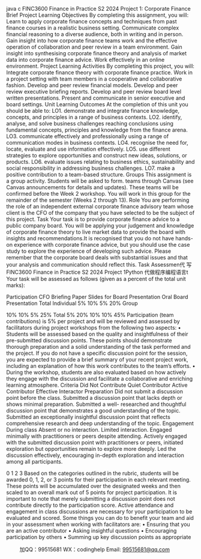 java c
FINC3600 Finance in Practice S2 2024 
Project 1: Corporate Finance Brief 
Project Learning Objectives 
By completing this assignment, you   will:
Learn   to   apply   corporate   finance   concepts   and   techniques   from   past   finance   courses   in   a   realistic   business setting.
Communicate complex financial reasoning to a diverse audience, both in writing and in   person.
Gain insight into how corporate finance teams work and the effective      operation of   collaboration and   peer   review   in a team environment.
Gain insight into synthesising corporate finance theory and analysis of market data into   corporate finance advice.
Work effectively   in an online   environment.
Project Learning Activities 
By completing this   project, you will:
Integrate corporate finance   theory with corporate finance   practice.
Work   in a   project setting with team   members   in a   cooperative   and   collaborative fashion.
Develop and   peer   review financial   models.
Develop and   peer   review executive   briefing   reports.
Develop and   peer   review   board   level written   presentations.
Present and communicate   in senior executive   and   board   settings.
Unit Learning Outcomes 
At the completion of this   unit you   should   be   able to:
LO1.   demonstrate   and   integrate   finance   knowledge,   concepts,   and   principles   in   a   range   of   business contexts.
LO2.   identify, analyse, and solve   business challenges   reaching conclusions   using fundamental   concepts,   principles and   knowledge from the finance arena.
LO3.   communicate   effectively   and   professionally   using   a   range   of   communication   modes   in   business contexts.
LO4.   recognise the   need for,   locate, evaluate and   use   information effectively.
LO5.   use   different   strategies to   explore   opportunities   and   construct   new   ideas,   solutions,   or   products.
LO6.    evaluate    issues    relating    to    business    ethics,    sustainability    and    social    responsibility    in   addressing   business challenges.
LO7.   make a   positive contribution to a team-based   structure.
Groups This assignment is a group activity. Students will   be asked to form. teams through   Canvas   (see   Canvas   announcements for details and updates). These teams will be confirmed before the Week 2   workshop. You will work   in this group for the   remainder of   the   semester   (Weeks   2   through   13).
Role 
You are performing the role of an independent external corporate finance advisory team whose client   is the CFO of the company that   you   have   selected   to   be   the   subject   of this   project.
Task Your task is to   provide corporate finance advice to a   public company   board. You will   be   applying your   judgement and   knowledge of corporate finance theory to   live   market data to   provide the   board with   insights and   recommendations.It   is   recognised   that   you   do   not   have   hands-on   experience   with   corporate   finance   advice,   but   you   should use the case study to explore the experience of developing such advice. Please remember that   the   corporate   board   deals with   substantial   issues   and that your   analysis   and   communication   should   reflect this.
Task Assessmen代 写FINC3600 Finance in Practice S2 2024 Project 1Python
代做程序编程语言t 
Your task will   be assessed as follows   (given   as   a   percent   of the total   unit   marks):

Participation 
CFO Briefing Paper 
Slides for Board Presentation 
Oral Board Presentation 
Total 
Individual 
5% 
10% 
5% 
20% 
Group 

10%  10% 
5% 
25% 
Total 
5% 
20%  10% 
10% 
45% 
Participation   (team contributions)   is 5%   per   project and will   be   reviewed and   assessed   by facilitators   during   project workshops from the following two aspects:
•         Students   will be assessed based on the quality   and insightfulness    of   their    pre-submitted   discussion points. These   points should demonstrate thorough preparation and a solid   understanding of the task   performed   and the   project.   If you do   not   have   a   specific   discussion   point   for   the   session,   you   are   expected   to   provide   a   brief   summary   of   your   recent   project   work,   including an explanation of   how this work   contributes to   the   team’s   efforts.
•          During   the   workshop,   students   are   also   evaluated   based   on   how   actively   they   engage   with   the discussion and facilitate a collaborative   and   enriching   learning   atmosphere.
Criteria 
Did Not 
Contribute 
Quiet Contributor 
Active Contributor 
Effective Interactor 
Preparation 
Did not 
submit a 
discussion 
point before the class. 
Submitted a 
discussion point that lacks depth or shows minimal preparation. 
Submitted a well- 
researched and 
thoughtful discussion 
point that demonstrates a good understanding of the topic. 
Submitted an 
exceptionally insightful discussion point that 
reflects comprehensive research and deep 
understanding of the topic. 
Engagement During class 
Absent or no interaction. 
Limited 
interaction. Engaged 
minimally with practitioners or peers despite 
attending. 
Actively engaged with 
the submitted discussion point with practitioners or peers, initiated 
exploration but 
opportunities remain to explore more deeply. 
Led the discussion 
effectively, encouraging in-depth exploration 
and interaction among all participants. 

0 
1 
2 
3 Based   on the   categories   outlined   in the   rubric,   students will   be   awarded   0,   1,   2,   or   3   points   for their   participation   in each   relevant   meeting. These   points will   be accumulated over   the   designated   weeks   and   then   scaled   to   an   overall   mark   out   of   5   points   for   project   participation.   It   is   important   to   note   that   merely   submitting   a   discussion   point   does   not   contribute   directly   to   the   participation   score.   Active   attendance   and   engagement   in   class   discussions   are   necessary   for   your   participation   to   be   evaluated and   scored.
Some things you can do to   benefit your team   and   aid   in your   assessment   when   working   with   facilitators are:
•             Ensuring that you are   an   active   contributor
•            Asking   insightful questions
•             Encouraging   participation   by others
•             Summing   up   key discussion   points as appropriate





         
加QQ：99515681  WX：codinghelp  Email: 99515681@qq.com
